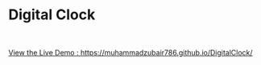 <h1> Digital Clock</h2><br/>

<a href = "">View the Live Demo : https://muhammadzubair786.github.io/DigitalClock/ </a> 

